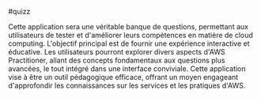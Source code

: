#quizz


Cette application sera une véritable banque de questions, permettant aux utilisateurs de tester et d'améliorer leurs compétences en matière de cloud computing.
L'objectif principal est de fournir une expérience interactive et éducative. Les utilisateurs pourront explorer divers aspects d'AWS Practitioner, allant des concepts fondamentaux aux questions plus avancées, le tout intégré dans une interface conviviale.
Cette application vise à être un outil pédagogique efficace, offrant un moyen engageant d'approfondir les connaissances sur les services et les pratiques d'AWS.
